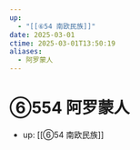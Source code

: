 ```yaml
---
up:
  - "[[⑥54 南欧民族]]"
date: 2025-03-01
ctime: 2025-03-01T13:50:19
aliases:
  - 阿罗蒙人
---
```


# ⑥554 阿罗蒙人

- up: [[⑥54 南欧民族]]
